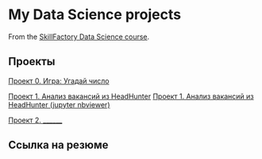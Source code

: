 # My Data Science projects

From the [SkillFactory Data Science course](https://skillfactory.ru/data-scientist).

## Проекты

[Проект 0. Игра: Угадай число](https://github.com/Dennissn/sf_data_science/tree/main/project_0)

[Проект 1. Анализ вакансий из HeadHunter](https://github.com/Dennissn/sf_data_science/tree/main/project_1)
[Проект 1. Анализ вакансий из HeadHunter (jupyter nbviewer)](https://nbviewer.org/github/Dennissn/sf_data_science/blob/main/project_1/project_1.ipynb)

[Проект 2. ______]()

## Ссылка на резюме